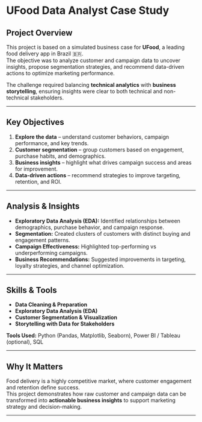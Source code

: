 # UFood Data Analyst Case Study  

## Project Overview  
This project is based on a simulated business case for **UFood**, a leading food delivery app in Brazil 🇧🇷.  
The objective was to analyze customer and campaign data to uncover insights, propose segmentation strategies, and recommend data-driven actions to optimize marketing performance.  

The challenge required balancing **technical analytics** with **business storytelling**, ensuring insights were clear to both technical and non-technical stakeholders.  

---

## Key Objectives  
1. **Explore the data** – understand customer behaviors, campaign performance, and key trends.  
2. **Customer segmentation** – group customers based on engagement, purchase habits, and demographics.  
3. **Business insights** – highlight what drives campaign success and areas for improvement.  
4. **Data-driven actions** – recommend strategies to improve targeting, retention, and ROI.  

---

## Analysis & Insights  
- **Exploratory Data Analysis (EDA):** Identified relationships between demographics, purchase behavior, and campaign response.  
- **Segmentation:** Created clusters of customers with distinct buying and engagement patterns.  
- **Campaign Effectiveness:** Highlighted top-performing vs underperforming campaigns.  
- **Business Recommendations:** Suggested improvements in targeting, loyalty strategies, and channel optimization.  

---

## Skills & Tools  
- **Data Cleaning & Preparation**  
- **Exploratory Data Analysis (EDA)**  
- **Customer Segmentation & Visualization**  
- **Storytelling with Data for Stakeholders**  

**Tools Used:** Python (Pandas, Matplotlib, Seaborn), Power BI / Tableau (optional), SQL  

---

## Why It Matters  
Food delivery is a highly competitive market, where customer engagement and retention define success.  
This project demonstrates how raw customer and campaign data can be transformed into **actionable business insights** to support marketing strategy and decision-making.  

---

